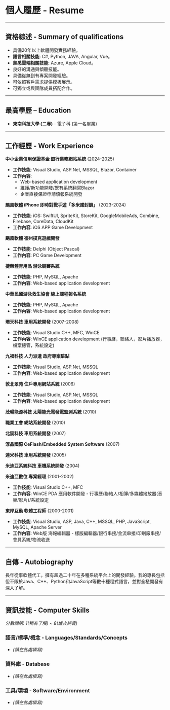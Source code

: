
# 個人履歷 - Resume

---

## 資格綜述 - Summary of qualifications
* 具備20年以上軟體開發實務經驗。
* **語言相關技能**: C#, Python, JAVA, Angular, Vue。
* **熟悉雲端相關技能**: Azure, Apple Cloud。
* 良好的溝通與傾聽技能。
* 具備從無到有專案開發經驗。
* 可依照客戶需求提供模板展示。
* 可獨立或與團隊成員搭配合作。

---

## 最高學歷 – Education
* **東南科技大學 (二專)** - 電子科 (第一名畢業)

---

## 工作經歷 - Work Experience

**中小企業信用保證基金 銀行業務網站系統** (2024-2025)
*   **工作技能**: Visual Studio, ASP.Net, MSSQL, Blazor, Container
*   **工作內容**:
    *   Web-based application development
    *   維護/新功能開發/既有系統翻寫Blazor
    *   企業直接保證申請填報系統開發

**颶風軟體 iPhone 即時對戰手遊「多米諾封鎖」** (2023-2024)
*   **工作技能**: iOS: SwiftUI, SpriteKit, StoreKit, GoogleMobileAds, Combine, Firebase, CoreData, CloudKit
*   **工作內容**: iOS APP Game Development

**颶風軟體 德州撲克遊戲開發**
*   **工作技能**: Delphi (Object Pascal)
*   **工作內容**: PC Game Development

**捷榮體育用品 游泳競賽系統**
*   **工作技能**: PHP, MySQL, Apache
*   **工作內容**: Web-based application development

**中華民國游泳救生協會 線上課程報名系統**
*   **工作技能**: PHP, MySQL, Apache
*   **工作內容**: Web-based application development

**環天科技 車用系統開發** (2007-2008)
*   **工作技能**: Visual Studio C++, MFC, WinCE
*   **工作內容**: ＷinCE application development (行事曆，聯絡人，影片播放器，檔案總管，系統設定)

**九福科技 人力派遣 政府專案駐點**
*   **工作技能**: Visual Studio, ASP.Net, MSSQL
*   **工作內容**: Web-based application development

**敦北翠苑 住戶專用網站系統** (2006)
*   **工作技能**: Visual Studio, ASP.Net, MSSQL
*   **工作內容**: Web-based application development

**茂暘能源科技 太陽能光電發電監測系統** (2010)

**職業工會 網站系統開發** (2010)

**北宸科技 車用系統開發** (2007)

**淳晶國際 CeFlash/Embedded System Software** (2007)

**達米科技 車用系統開發** (2005)

**米迪亞系統科技 車機系統開發** (2004)

**米迪亞數位 專案經理** (2001-2002)
*   **工作技能**: Visual Studio C++, MFC
*   **工作內容**: WinCE PDA 應用軟件開發 - 行事歷/聯絡人/相簿/多媒體撥放器(音樂/影片)/系統設定

**東岸互動 軟體工程師** (2000-2001)
*   **工作技能**: Visual Studio, ASP, Java, C++, MSSQL, PHP, JavaScript, MySQL, Apache Server
*   **工作內容**: Web版 海報編輯器 - 樣版編輯器/銀行串接/金流串接/印刷廠串接/會員系統/物流收送

---

## 自傳 - Autobiography
長年從事軟體代工，擁有超過二十年在多種系統平台上的開發經驗。我的專長包括但不限於Java、C++、Python和JavaScript等數十種程式語言，並對全棧開發有深入了解。

---

## 資訊技能 - Computer Skills
*分數說明: 1(稍有了解) ~ 8(爐火純青)*

### 語言/標準/概念 - Languages/Standards/Concepts
* *(請在此處填寫)*

### 資料庫 - Database
* *(請在此處填寫)*

### 工具/環境 - Software/Environment
* *(請在此處填寫)*
